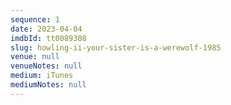 ```yaml
---
sequence: 1
date: 2023-04-04
imdbId: tt0089308
slug: howling-ii-your-sister-is-a-werewolf-1985
venue: null
venueNotes: null
medium: iTunes
mediumNotes: null
---
```


